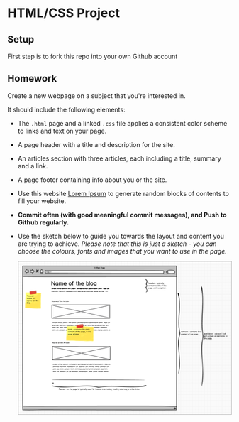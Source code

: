 # HTML/CSS Project

## Setup

First step is to fork this repo into your own Github account 

## Homework

Create a new webpage on a subject that you're interested in.

It should include the following elements:

- The `.html` page and a linked `.css` file applies a consistent color scheme to links and text on your page.
- A page header with a title and description for the site.
- An articles section with three articles, each including a title, summary and a link.
- A page footer containing info about you or the site.
- Use this website [Lorem Ipsum](http://www.lipsum.com/) to generate random blocks of contents to fill your website.
- **Commit often (with good meaningful commit messages), and Push to Github regularly.**
- Use the sketch below to guide you towards the layout and content you are trying to achieve. _Please note that this is just a sketch - you can choose the colours, fonts and images that you want to use in the page._

  <a href="blog-sketch.png" target="blank">
    <img src="blog-sketch.png" style="border: 1px solid #bababa;">
  </a>
